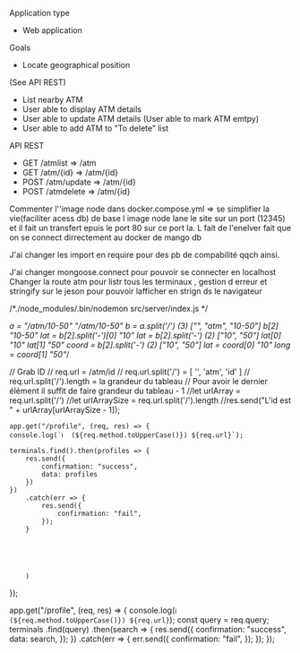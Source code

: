 Application type

- Web application

Goals

- Locate geographical position

(See API REST)
- List nearby ATM
- User able to display ATM details
- User able to update ATM details (User able to mark ATM emtpy)
- User able to add ATM to "To delete" list

API REST

- GET /atmlist      =>      /atm
- GET /atm/{id}     =>      /atm/{id}
- POST /atm/update  =>      /atm/{id}
- POST /atmdelete   =>      /atm/{id}





Commenter l''image node dans docker.compose.yml => se simplifier la vie(faciliter acess db) de base l image node lane le site sur un port (12345) et il fait un transfert epuis le port 80 sur ce port la. L fait de l'enelver fait que on se connect dirrectement au docker de mango db 

J'ai  changer les import en require pour des pb de compabilité qqch ainsi.

J'ai changer mongoose.connect pour pouvoir se connecter en localhost
Changer la route atm pour listr tous les terminaux , gestion d erreur et stringify sur le jeson pour pouvoir lafficher en strign ds le navigateur


/*./node_modules/.bin/nodemon src/server/index.js */


*a = "/atm/10-50"
"/atm/10-50"
b = a.split('/')
(3) ["", "atm", "10-50"]
b[2]
"10-50"
lat = b[2].split('-')[0]
"10"
lat = b[2].split('-')
(2) ["10", "50"]
lat[0]
"10"
lat[1]
"50"
coord = b[2].split('-')
(2) ["10", "50"]
lat = coord[0]
"10"
long = coord[1]
"50"*/



  // Grab ID
    // req.url = /atm/id
    // req.url.split('/') = [ '', 'atm', 'id' ]
    // req.url.split('/').length = la grandeur du tableau
    // Pour avoir le dernier élément il suffit de faire grandeur du tableau - 1
    //let urlArray = req.url.split('/')
    //let urlArraySize = req.url.split('/').length
    //res.send("L'id est " + urlArray[urlArraySize - 1]);


    app.get("/profile", (req, res) => {
    console.log(`ℹ️  (${req.method.toUpperCase()}) ${req.url}`);

    terminals.find().then(profiles => {
        res.send({
            confirmation: "success",
            data: profiles
        })
    })
        .catch(err => {
            res.send({
                confirmation: "fail",
            });
        }





        )
});


app.get("/profile", (req, res) => {
    console.log(`ℹ️  (${req.method.toUpperCase()}) ${req.url}`);
    const query = req.query;
    terminals
        .find(query)
        .then(search => {
            res.send({
                confirmation: "success",
                data: search,
            });
        })
        .catch(err => {
            err.send({
                confirmation: "fail",
            });
        });
});